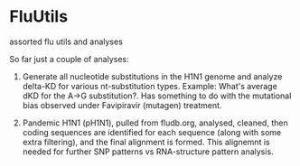 # FluUtils
assorted flu utils and analyses

So far just a couple of analyses:

1) Generate all nucleotide substitutions in the H1N1 genome and analyze delta-KD for various nt-substitution types.
Example: What's average dKD for the A->G substitution?. Has something to do with the mutational bias observed under Favipiravir (mutagen) treatment.

2) Pandemic H1N1 (pH1N1), pulled from fludb.org, analysed, cleaned, then coding sequences are identified for each sequence (along with some extra filtering), and the final alignment is formed. This alignemnt is needed for further SNP patterns vs RNA-structure pattern analysis.

